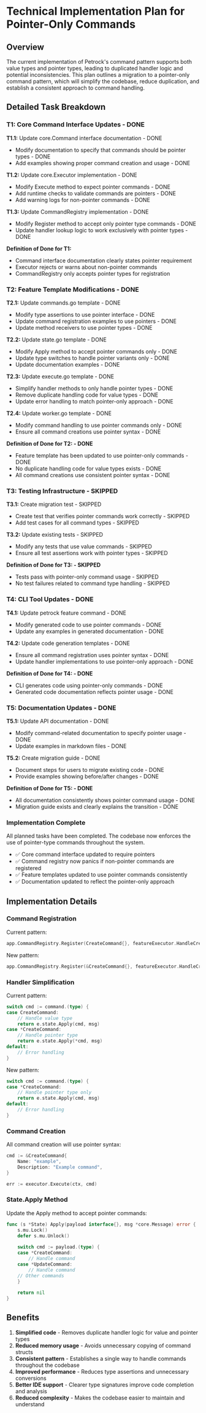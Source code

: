# Technical Implementation Plan for Pointer-Only Commands

## Overview

The current implementation of Petrock's command pattern supports both value types and pointer types, leading to duplicated handler logic and potential inconsistencies. This plan outlines a migration to a pointer-only command pattern, which will simplify the codebase, reduce duplication, and establish a consistent approach to command handling.

## Detailed Task Breakdown

### T1: Core Command Interface Updates - DONE

**T1.1:** Update core.Command interface documentation - DONE
- Modify documentation to specify that commands should be pointer types - DONE
- Add examples showing proper command creation and usage - DONE

**T1.2:** Update core.Executor implementation - DONE
- Modify Execute method to expect pointer commands - DONE
- Add runtime checks to validate commands are pointers - DONE
- Add warning logs for non-pointer commands - DONE

**T1.3:** Update CommandRegistry implementation - DONE
- Modify Register method to accept only pointer type commands - DONE
- Update handler lookup logic to work exclusively with pointer types - DONE

**Definition of Done for T1:**
- Command interface documentation clearly states pointer requirement
- Executor rejects or warns about non-pointer commands
- CommandRegistry only accepts pointer types for registration

### T2: Feature Template Modifications - DONE

**T2.1:** Update commands.go template - DONE
- Modify type assertions to use pointer interface - DONE
- Update command registration examples to use pointers - DONE
- Update method receivers to use pointer types - DONE

**T2.2:** Update state.go template - DONE
- Modify Apply method to accept pointer commands only - DONE
- Update type switches to handle pointer variants only - DONE
- Update documentation examples - DONE

**T2.3:** Update execute.go template - DONE
- Simplify handler methods to only handle pointer types - DONE
- Remove duplicate handling code for value types - DONE
- Update error handling to match pointer-only approach - DONE

**T2.4:** Update worker.go template - DONE
- Modify command handling to use pointer commands only - DONE
- Ensure all command creations use pointer syntax - DONE

**Definition of Done for T2: - DONE**
- Feature template has been updated to use pointer-only commands - DONE
- No duplicate handling code for value types exists - DONE
- All command creations use consistent pointer syntax - DONE

### T3: Testing Infrastructure - SKIPPED

**T3.1:** Create migration test - SKIPPED
- Create test that verifies pointer commands work correctly - SKIPPED
- Add test cases for all command types - SKIPPED

**T3.2:** Update existing tests - SKIPPED
- Modify any tests that use value commands - SKIPPED
- Ensure all test assertions work with pointer types - SKIPPED

**Definition of Done for T3: - SKIPPED**
- Tests pass with pointer-only command usage - SKIPPED
- No test failures related to command type handling - SKIPPED

### T4: CLI Tool Updates - DONE

**T4.1:** Update petrock feature command - DONE
- Modify generated code to use pointer commands - DONE
- Update any examples in generated documentation - DONE

**T4.2:** Update code generation templates - DONE
- Ensure all command registration uses pointer syntax - DONE
- Update handler implementations to use pointer-only approach - DONE

**Definition of Done for T4: - DONE**
- CLI generates code using pointer-only commands - DONE
- Generated code documentation reflects pointer usage - DONE

### T5: Documentation Updates - DONE

**T5.1:** Update API documentation - DONE
- Modify command-related documentation to specify pointer usage - DONE 
- Update examples in markdown files - DONE

**T5.2:** Create migration guide - DONE
- Document steps for users to migrate existing code - DONE
- Provide examples showing before/after changes - DONE

**Definition of Done for T5: - DONE**
- All documentation consistently shows pointer command usage - DONE
- Migration guide exists and clearly explains the transition - DONE

### Implementation Complete

All planned tasks have been completed. The codebase now enforces the use of pointer-type commands throughout the system.

- ✅ Core command interface updated to require pointers
- ✅ Command registry now panics if non-pointer commands are registered
- ✅ Feature templates updated to use pointer commands consistently
- ✅ Documentation updated to reflect the pointer-only approach

## Implementation Details

### Command Registration

Current pattern:
```go
app.CommandRegistry.Register(CreateCommand{}, featureExecutor.HandleCreate, featureExecutor)
```

New pattern:
```go
app.CommandRegistry.Register(&CreateCommand{}, featureExecutor.HandleCreate, featureExecutor)
```

### Handler Simplification

Current pattern:
```go
switch cmd := command.(type) {
case CreateCommand:
    // Handle value type
    return e.state.Apply(cmd, msg)
case *CreateCommand:
    // Handle pointer type
    return e.state.Apply(*cmd, msg)
default:
    // Error handling
}
```

New pattern:
```go
switch cmd := command.(type) {
case *CreateCommand:
    // Handle pointer type only
    return e.state.Apply(cmd, msg)
default:
    // Error handling
}
```

### Command Creation

All command creation will use pointer syntax:

```go
cmd := &CreateCommand{
    Name: "example",
    Description: "Example command",
}

err := executor.Execute(ctx, cmd)
```

### State.Apply Method

Update the Apply method to accept pointer commands:

```go
func (s *State) Apply(payload interface{}, msg *core.Message) error {
    s.mu.Lock()
    defer s.mu.Unlock()
    
    switch cmd := payload.(type) {
    case *CreateCommand:
        // Handle command
    case *UpdateCommand:
        // Handle command
    // Other commands
    }
    
    return nil
}
```

## Benefits

1. **Simplified code** - Removes duplicate handler logic for value and pointer types
2. **Reduced memory usage** - Avoids unnecessary copying of command structs
3. **Consistent pattern** - Establishes a single way to handle commands throughout the codebase
4. **Improved performance** - Reduces type assertions and unnecessary conversions
5. **Better IDE support** - Clearer type signatures improve code completion and analysis
6. **Reduced complexity** - Makes the codebase easier to maintain and understand